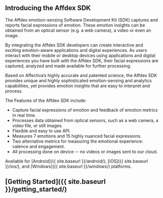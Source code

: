 ## Introducing the Affdex SDK
The Affdex emotion-sensing Software Development Kit (SDK) captures and reports facial expressions of emotion. These emotion insights can be obtained from an optical sensor (e.g. a web camera), a video or even an image.

By integrating the Affdex SDK developers can create interactive and exciting emotion-aware applications and digital experiences. As users interact with their mobile or desktop devices using applications and digital experiences you have built with the Affdex SDK, their facial expressions are captured, analyzed and made available for further processing.

Based on Affectiva’s highly accurate and patented science, the Affdex SDK provides unique and highly sophisticated emotion-sensing and analytics capabilities, yet provides emotion insights that are easy to interpret and process.

The Features of the Affdex SDK include:

* Capture facial expressions of emotion and feedback of emotion metrics in real time.
* Processes data obtained from optical sensors, such as a web camera, a video file, or still images.
* Flexible and easy to use API.
* Measures 7 emotions and 15 highly nuanced facial expressions.
* Two alternative metrics for measuring the emotional experience: valence and engagement.
* All processing done on device -- no videos or images sent to our cloud.

Available for [Android]({{ site.baseurl }}/android/), [iOS]({{ site.baseurl }}/ios/), and [Windows]({{ site.baseurl }}/windows/)  platforms.

[Getting Started]({{ site.baseurl }}/getting_started/)
---